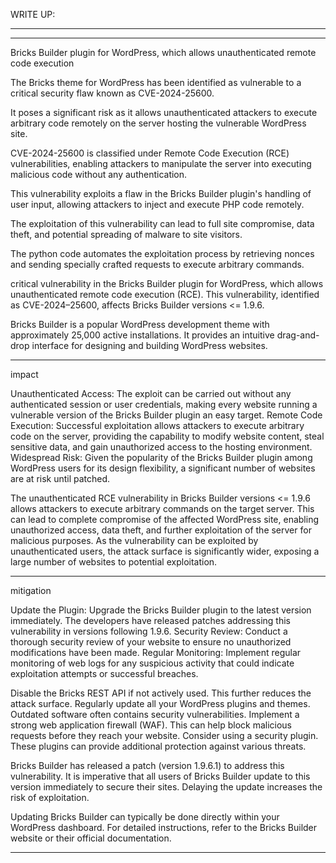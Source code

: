 WRITE UP:












-------------------------------------------
-------------------------------------------


Bricks Builder plugin for WordPress, which allows unauthenticated remote code execution 

The Bricks theme for WordPress has been identified as vulnerable to a critical security flaw known as CVE-2024-25600. 

It poses a significant risk as it allows unauthenticated attackers to execute arbitrary code remotely on the server hosting the vulnerable WordPress site.  

CVE-2024-25600 is classified under Remote Code Execution (RCE) vulnerabilities, enabling attackers to manipulate the server into executing malicious code without any authentication.

This vulnerability exploits a flaw in the Bricks Builder plugin's handling of user input, allowing attackers to inject and execute PHP code remotely. 

The exploitation of this vulnerability can lead to full site compromise, data theft, and potential spreading of malware to site visitors.

The python code automates the exploitation process by retrieving nonces and sending specially crafted requests to execute arbitrary commands.

critical vulnerability in the Bricks Builder plugin for WordPress, which allows unauthenticated remote code execution (RCE). This vulnerability, identified as CVE-2024–25600, affects Bricks Builder versions <= 1.9.6. 

Bricks Builder is a popular WordPress development theme with approximately 25,000 active installations. It provides an intuitive drag-and-drop interface for designing and building WordPress websites.

---------------------

impact

Unauthenticated Access: The exploit can be carried out without any authenticated session or user credentials, making every website running a vulnerable version of the Bricks Builder plugin an easy target.
Remote Code Execution: Successful exploitation allows attackers to execute arbitrary code on the server, providing the capability to modify website content, steal sensitive data, and gain unauthorized access to the hosting environment.
Widespread Risk: Given the popularity of the Bricks Builder plugin among WordPress users for its design flexibility, a significant number of websites are at risk until patched.

The unauthenticated RCE vulnerability in Bricks Builder versions <= 1.9.6 allows attackers to execute arbitrary commands on the target server. This can lead to complete compromise of the affected WordPress site, enabling unauthorized access, data theft, and further exploitation of the server for malicious purposes. As the vulnerability can be exploited by unauthenticated users, the attack surface is significantly wider, exposing a large number of websites to potential exploitation.

--------------------

mitigation

Update the Plugin: Upgrade the Bricks Builder plugin to the latest version immediately. The developers have released patches addressing this vulnerability in versions following 1.9.6.
Security Review: Conduct a thorough security review of your website to ensure no unauthorized modifications have been made.
Regular Monitoring: Implement regular monitoring of web logs for any suspicious activity that could indicate exploitation attempts or successful breaches.

Disable the Bricks REST API if not actively used. This further reduces the attack surface.
Regularly update all your WordPress plugins and themes. Outdated software often contains security vulnerabilities.
Implement a strong web application firewall (WAF). This can help block malicious requests before they reach your website.
Consider using a security plugin. These plugins can provide additional protection against various threats.


Bricks Builder has released a patch (version 1.9.6.1) to address this vulnerability. It is imperative that all users of Bricks Builder update to this version immediately to secure their sites. Delaying the update increases the risk of exploitation.

Updating Bricks Builder can typically be done directly within your WordPress dashboard. For detailed instructions, refer to the Bricks Builder website or their official documentation.


----------------








